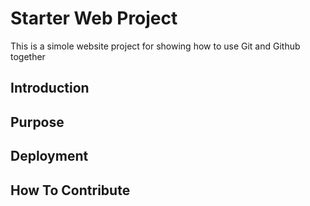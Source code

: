 # Starter Web Project

This is a simole website project for showing how to use Git and 
Github together 

## Introduction

## Purpose

## Deployment

## How To Contribute


